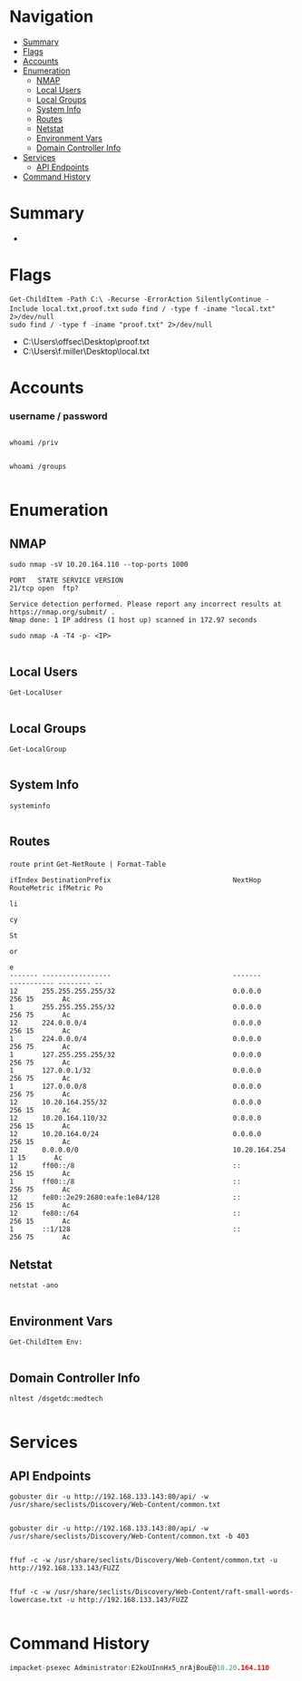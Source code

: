 # Navigation
- [Summary](#summary)
- [Flags](#flags)
- [Accounts](#accounts)
- [Enumeration](#enumeration)
    - [NMAP](#nmap)
    - [Local Users](#local-users)
    - [Local Groups](#local-groups)
    - [System Info](#system-info)
    - [Routes](#routes)
    - [Netstat](#netstat)
    - [Environment Vars](#environment-vars)
    - [Domain Controller Info](#domain-controller-info)
- [Services](#services)
    - [API Endpoints](#api-endpoints)
- [Command History](#command-history)
# Summary
-
# Flags    
`Get-ChildItem -Path C:\ -Recurse -ErrorAction SilentlyContinue -Include local.txt,proof.txt`
`sudo find / -type f -iname "local.txt" 2>/dev/null`    
`sudo find / -type f -iname "proof.txt" 2>/dev/null`
- C:\Users\offsec\Desktop\proof.txt
- C:\Users\f.miller\Desktop\local.txt

# Accounts
### username / password
` `   
`whoami /priv`
```

```
`whoami /groups`
```

```
# Enumeration
## NMAP
`sudo nmap -sV 10.20.164.110 --top-ports 1000`
```
PORT   STATE SERVICE VERSION
21/tcp open  ftp?

Service detection performed. Please report any incorrect results at https://nmap.org/submit/ .
Nmap done: 1 IP address (1 host up) scanned in 172.97 seconds

```
`sudo nmap -A -T4 -p- <IP>`
```

```
## Local Users
`Get-LocalUser`
```

```
## Local Groups
`Get-LocalGroup`
```

```
## System Info
`systeminfo`
```

```
## Routes
`route print`
`Get-NetRoute | Format-Table`
```
ifIndex DestinationPrefix                              NextHop                                  RouteMetric ifMetric Po
                                                                                                                     li
                                                                                                                     cy
                                                                                                                     St
                                                                                                                     or
                                                                                                                     e 
------- -----------------                              -------                                  ----------- -------- --
12      255.255.255.255/32                             0.0.0.0                                          256 15       Ac
1       255.255.255.255/32                             0.0.0.0                                          256 75       Ac
12      224.0.0.0/4                                    0.0.0.0                                          256 15       Ac
1       224.0.0.0/4                                    0.0.0.0                                          256 75       Ac
1       127.255.255.255/32                             0.0.0.0                                          256 75       Ac
1       127.0.0.1/32                                   0.0.0.0                                          256 75       Ac
1       127.0.0.0/8                                    0.0.0.0                                          256 75       Ac
12      10.20.164.255/32                               0.0.0.0                                          256 15       Ac
12      10.20.164.110/32                               0.0.0.0                                          256 15       Ac
12      10.20.164.0/24                                 0.0.0.0                                          256 15       Ac
12      0.0.0.0/0                                      10.20.164.254                                      1 15       Ac
12      ff00::/8                                       ::                                               256 15       Ac
1       ff00::/8                                       ::                                               256 75       Ac
12      fe80::2e29:2680:eafe:1e84/128                  ::                                               256 15       Ac
12      fe80::/64                                      ::                                               256 15       Ac
1       ::1/128                                        ::                                               256 75       Ac

```
## Netstat
`netstat -ano`
```

```
## Environment Vars
`Get-ChildItem Env:`
```

```
## Domain Controller Info
`nltest /dsgetdc:medtech`
```

```
# Services    
## API Endpoints
`gobuster dir -u http://192.168.133.143:80/api/ -w /usr/share/seclists/Discovery/Web-Content/common.txt`
```

```

`gobuster dir -u http://192.168.133.143:80/api/ -w /usr/share/seclists/Discovery/Web-Content/common.txt -b 403`
```
```

`ffuf -c -w /usr/share/seclists/Discovery/Web-Content/common.txt -u http://192.168.133.143/FUZZ`
```

```
`ffuf -c -w /usr/share/seclists/Discovery/Web-Content/raft-small-words-lowercase.txt -u http://192.168.133.143/FUZZ`
```
```

# Command History
```c
impacket-psexec Administrator:E2koUInnHx5_nrAjBouE@10.20.164.110

```